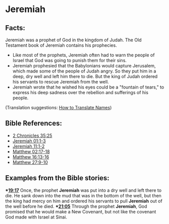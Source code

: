 # Jeremiah #

## Facts: ##

Jeremiah was a prophet of God in the kingdom of Judah. The Old Testament book of Jeremiah contains his prophecies.

* Like most of the prophets, Jeremiah often had to warn the people of Israel that God was going to punish them for their sins.
* Jeremiah prophesied that the Babylonians would capture Jerusalem, which made some of the people of Judah angry. So they put him in a deep, dry well and left him there to die. But the king of Judah ordered his servants to rescue Jeremiah from the well.
* Jeremiah wrote that he wished his eyes could be a "fountain of tears," to express his deep sadness over the rebellion and sufferings of his people.

(Translation suggestions: [How to Translate Names](en/ta-vol1/translate/man/translate-names))



## Bible References: ##

* [2 Chronicles 35:25](en/tn/2ch/help/35/25)
* [Jeremiah 01:1-3](en/tn/jer/help/01/01)
* [Jeremiah 11:1-2](en/tn/jer/help/11/01)
* [Matthew 02:17-18](en/tn/mat/help/02/17)
* [Matthew 16:13-16](en/tn/mat/help/16/13)
* [Matthew 27:9-10](en/tn/mat/help/27/09)

## Examples from the Bible stories: ##

  __*[19:17](en/tn/obs/help/19/17)__ Once, the prophet __Jeremiah__ was put into a dry well and left there to die. He sank down into the mud that was in the bottom of the well, but then the king had mercy on him and ordered his servants to pull __Jeremiah__ out of the well before he died.
  __*[21:05](en/tn/obs/help/21/05)__ Through the prophet __Jeremiah__, God promised that he would make a New Covenant, but not like the covenant God made with Israel at Sinai.